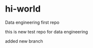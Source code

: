 # hi-world
Data engineering first repo


this is new test repo for data engineering 

added new branch
